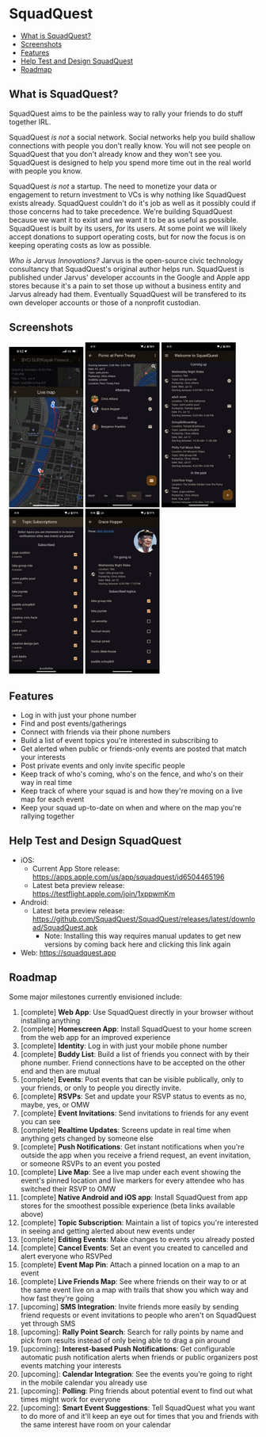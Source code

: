 # SquadQuest

- [What is SquadQuest?](#what-is-squadquest)
- [Screenshots](#screenshots)
- [Features](#features)
- [Help Test and Design SquadQuest](#help-test-and-design-squadquest)
- [Roadmap](#roadmap)

## What is SquadQuest?

SquadQuest aims to be the painless way to rally your friends to do stuff together IRL.

SquadQuest *is not* a social network. Social networks help you build shallow connections with people you don't really know. You will not see people on SquadQuest that you don't already know and they won't see you. SquadQuest is designed to help you spend more time out in the real world with people you know.

SquadQuest *is not* a startup. The need to monetize your data or engagement to return investment to VCs is why nothing like SquadQuest exists already. SquadQuest couldn't do it's job as well as it possibly could if those concerns had to take precedence. We're building SquadQuest because we want it to exist and we want it to be as useful as possible. SquadQuest is built by its users, *for* its users. At some point we will likely accept donations to support operating costs, but for now the focus is on keeping operating costs as low as possible.

*Who is Jarvus Innovations?* Jarvus is the open-source civic technology consultancy that SquadQuest's original author helps run. SquadQuest is published under Jarvus' developer accounts in the Google and Apple app stores because it's a pain to set those up without a business entity and Jarvus already had them. Eventually SquadQuest will be transfered to its own developer accounts or those of a nonprofit custodian.

## Screenshots

<p float="left">
  <img src="./screenshots/map-river.png" width="150" alt="Map screen: River event" />
  <img src="./screenshots/event.png" width="150" alt="Event screen" />
  <img src="./screenshots/home.png" width="150" alt="Home screen" />
  <img src="./screenshots/topics.png" width="150" alt="Topics screen" />
  <img src="./screenshots/profile.png" width="150" alt="Profile screen" />
</p>

## Features

- Log in with just your phone number
- Find and post events/gatherings
- Connect with friends via their phone numbers
- Build a list of event topics you're interested in subscribing to
- Get alerted when public or friends-only events are posted that match your interests
- Post private events and only invite specific people
- Keep track of who's coming, who's on the fence, and who's on their way in real time
- Keep track of where your squad is and how they're moving on a live map for each event
- Keep your squad up-to-date on when and where on the map you're rallying together

## Help Test and Design SquadQuest

- iOS:
  - Current App Store release: <https://apps.apple.com/us/app/squadquest/id6504465196>
  - Latest beta preview release: <https://testflight.apple.com/join/1xppwmKm>
- Android:
  - Latest beta preview release: <https://github.com/SquadQuest/SquadQuest/releases/latest/download/SquadQuest.apk>
    - Note: Installing this way requires manual updates to get new versions by coming back here and clicking this link again
- Web: <https://squadquest.app>

## Roadmap

Some major milestones currently envisioned include:

1. [complete] **Web App**: Use SquadQuest directly in your browser without installing anything
1. [complete] **Homescreen App**: Install SquadQuest to your home screen from the web app for an improved experience
1. [complete] **Identity**: Log in with just your mobile phone number
1. [complete] **Buddy List**: Build a list of friends you connect with by their phone number. Friend connections have to be accepted on the other end and then are mutual
1. [complete] **Events**: Post events that can be visible publically, only to your friends, or only to people you directly invite.
1. [complete] **RSVPs**: Set and update your RSVP status to events as no, maybe, yes, or OMW
1. [complete] **Event Invitations**: Send invitations to friends for any event you can see
1. [complete] **Realtime Updates**: Screens update in real time when anything gets changed by someone else
1. [complete] **Push Notifications**: Get instant notifications when you're outside the app when you receive a friend request, an event invitation, or someone RSVPs to an event you posted
1. [complete] **Live Map**: See a live map under each event showing the event's pinned location and live markers for every attendee who has switched their RSVP to OMW
1. [complete] **Native Android and iOS app**: Install SquadQuest from app stores for the smoothest possible experience (beta links available above)
1. [complete] **Topic Subscription**: Maintain a list of topics you're interested in seeing and getting alerted about new events under
1. [complete] **Editing Events**: Make changes to events you already posted
1. [complete] **Cancel Events**: Set an event you created to cancelled and alert everyone who RSVPed
1. [complete] **Event Map Pin**: Attach a pinned location on a map to an event
1. [complete] **Live Friends Map**: See where friends on their way to or at the same event live on a map with trails that show you which way and how fast they're going
1. [upcoming] **SMS Integration**: Invite friends more easily by sending friend requests or event invitations to people who aren't on SquadQuest yet through SMS
1. [upcoming]: **Rally Point Search**: Search for rally points by name and pick from results instead of only being able to drag a pin around
1. [upcoming]: **Interest-based Push Notifications**: Get configurable automatic push notification alerts when friends or public organizers post events matching your interests
1. [upcoming]: **Calendar Integration**: See the events you're going to right in the mobile calendar you already use
1. [upcoming]: **Polling**: Ping friends about potential event to find out what times might work for everyone
1. [upcoming]: **Smart Event Suggestions**: Tell SquadQuest what you want to do more of and it'll keep an eye out for times that you and friends with the same interest have room on your calendar

